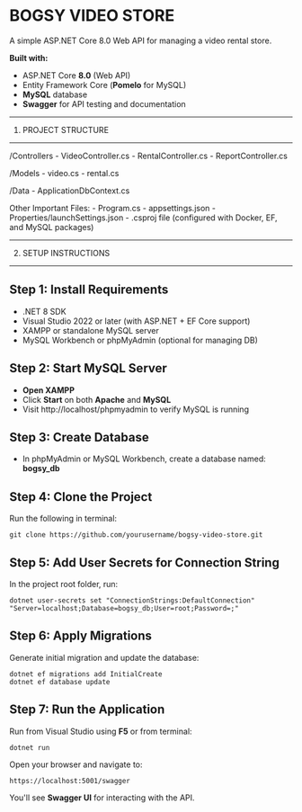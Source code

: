 BOGSY VIDEO STORE
==========================
A simple ASP.NET Core 8.0 Web API for managing a video rental store.

**Built with:**
- ASP.NET Core **8.0** (Web API)
- Entity Framework Core (**Pomelo** for MySQL)
- **MySQL** database
- **Swagger** for API testing and documentation

-------------------------------------------------------
1. PROJECT STRUCTURE
-------------------------------------------------------

/Controllers
    - VideoController.cs
    - RentalController.cs
    - ReportController.cs

/Models
    - video.cs
    - rental.cs

/Data
    - ApplicationDbContext.cs

Other Important Files:
    - Program.cs
    - appsettings.json
    - Properties/launchSettings.json
    - .csproj file (configured with Docker, EF, and MySQL packages)

-------------------------------------------------------
2. SETUP INSTRUCTIONS
-------------------------------------------------------

**Step 1: Install Requirements**
-----------------------------------
- .NET 8 SDK
- Visual Studio 2022 or later (with ASP.NET + EF Core support)
- XAMPP or standalone MySQL server
- MySQL Workbench or phpMyAdmin (optional for managing DB)

**Step 2: Start MySQL Server**
-----------------------------------
- **Open XAMPP**
- Click **Start** on both **Apache** and **MySQL**
- Visit http://localhost/phpmyadmin to verify MySQL is running

**Step 3: Create Database**
-----------------------------------
- In phpMyAdmin or MySQL Workbench, create a database named:
    **bogsy_db**

**Step 4: Clone the Project**
-----------------------------------
Run the following in terminal:

    git clone https://github.com/yourusername/bogsy-video-store.git

**Step 5: Add User Secrets for Connection String**
----------------------------------------------------
In the project root folder, run:

    dotnet user-secrets set "ConnectionStrings:DefaultConnection" "Server=localhost;Database=bogsy_db;User=root;Password=;"

**Step 6: Apply Migrations**
-------------------------------
Generate initial migration and update the database:

    dotnet ef migrations add InitialCreate
    dotnet ef database update

**Step 7: Run the Application**
-----------------------------------
Run from Visual Studio using **F5** or from terminal:

    dotnet run

Open your browser and navigate to:

    https://localhost:5001/swagger

You'll see **Swagger UI** for interacting with the API.
